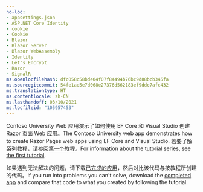 ```yaml
---
no-loc:
- appsettings.json
- ASP.NET Core Identity
- cookie
- Cookie
- Blazor
- Blazor Server
- Blazor WebAssembly
- Identity
- Let's Encrypt
- Razor
- SignalR
ms.openlocfilehash: dfc058c58bde04f07f84494b76bc9d88bcb345fa
ms.sourcegitcommit: 54fe1ae5e7d068e27376d562183ef9ddc7afc432
ms.translationtype: HT
ms.contentlocale: zh-CN
ms.lasthandoff: 03/10/2021
ms.locfileid: "105957453"
---
```

<span data-ttu-id="a91ff-101">Contoso University Web 应用演示了如何使用 EF Core 和 Visual Studio 创建 Razor 页面 Web 应用。</span><span class="sxs-lookup"><span data-stu-id="a91ff-101">The Contoso University web app demonstrates how to create Razor Pages web apps using EF Core and Visual Studio.</span></span> <span data-ttu-id="a91ff-102">若要了解系列教程，请参阅[第一个教程](xref:data/ef-rp/intro)。</span><span class="sxs-lookup"><span data-stu-id="a91ff-102">For information about the tutorial series, see [the first tutorial](xref:data/ef-rp/intro).</span></span>

<span data-ttu-id="a91ff-103">如果遇到无法解决的问题，请下载[已完成的应用](https://github.com/dotnet/AspNetCore.Docs/tree/main/aspnetcore/data/ef-rp/intro/samples)，然后对比该代码与按教程所创建的代码。</span><span class="sxs-lookup"><span data-stu-id="a91ff-103">If you run into problems you can't solve, download the [completed app](https://github.com/dotnet/AspNetCore.Docs/tree/main/aspnetcore/data/ef-rp/intro/samples) and compare that code to what you created by following the tutorial.</span></span>

